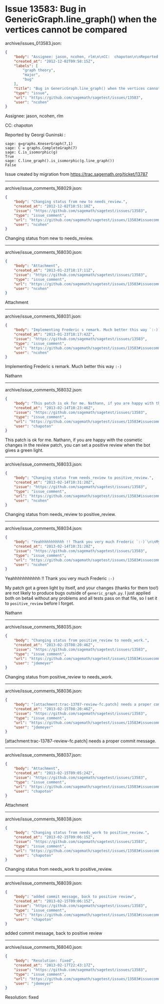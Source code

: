 # Issue 13583: Bug in GenericGraph.line_graph() when the vertices cannot be compared

archive/issues_013583.json:
```json
{
    "body": "Assignee: jason, ncohen, rlm\n\nCC:  chapoton\n\nReported by Georgi Guninski :\n\n\n```\nsage: g=graphs.KneserGraph(7,1)\nsage: C = graphs.CompleteGraph(7)\nsage: C.is_isomorphic(g)\nTrue\nsage: C.line_graph().is_isomorphic(g.line_graph())\nFalse\n```\n\n\nIssue created by migration from https://trac.sagemath.org/ticket/13787\n\n",
    "created_at": "2012-12-02T09:58:15Z",
    "labels": [
        "graph theory",
        "major",
        "bug"
    ],
    "title": "Bug in GenericGraph.line_graph() when the vertices cannot be compared",
    "type": "issue",
    "url": "https://github.com/sagemath/sagetest/issues/13583",
    "user": "ncohen"
}
```
Assignee: jason, ncohen, rlm

CC:  chapoton

Reported by Georgi Guninski :


```
sage: g=graphs.KneserGraph(7,1)
sage: C = graphs.CompleteGraph(7)
sage: C.is_isomorphic(g)
True
sage: C.line_graph().is_isomorphic(g.line_graph())
False
```


Issue created by migration from https://trac.sagemath.org/ticket/13787





---

archive/issue_comments_168029.json:
```json
{
    "body": "Changing status from new to needs_review.",
    "created_at": "2012-12-02T10:51:10Z",
    "issue": "https://github.com/sagemath/sagetest/issues/13583",
    "type": "issue_comment",
    "url": "https://github.com/sagemath/sagetest/issues/13583#issuecomment-168029",
    "user": "ncohen"
}
```

Changing status from new to needs_review.



---

archive/issue_comments_168030.json:
```json
{
    "body": "Attachment",
    "created_at": "2013-01-23T18:17:11Z",
    "issue": "https://github.com/sagemath/sagetest/issues/13583",
    "type": "issue_comment",
    "url": "https://github.com/sagemath/sagetest/issues/13583#issuecomment-168030",
    "user": "ncohen"
}
```

Attachment



---

archive/issue_comments_168031.json:
```json
{
    "body": "Implementing Frederic s remark. Much better this way `:-)`\n\nNathann",
    "created_at": "2013-01-23T18:17:42Z",
    "issue": "https://github.com/sagemath/sagetest/issues/13583",
    "type": "issue_comment",
    "url": "https://github.com/sagemath/sagetest/issues/13583#issuecomment-168031",
    "user": "ncohen"
}
```

Implementing Frederic s remark. Much better this way `:-)`

Nathann



---

archive/issue_comments_168032.json:
```json
{
    "body": "This patch is ok for me. Nathann, if you are happy with the cosmetic changes in the review patch, you can set a positive review when the bot gives a green light.",
    "created_at": "2013-02-14T10:23:46Z",
    "issue": "https://github.com/sagemath/sagetest/issues/13583",
    "type": "issue_comment",
    "url": "https://github.com/sagemath/sagetest/issues/13583#issuecomment-168032",
    "user": "chapoton"
}
```

This patch is ok for me. Nathann, if you are happy with the cosmetic changes in the review patch, you can set a positive review when the bot gives a green light.



---

archive/issue_comments_168033.json:
```json
{
    "body": "Changing status from needs_review to positive_review.",
    "created_at": "2013-02-14T10:31:20Z",
    "issue": "https://github.com/sagemath/sagetest/issues/13583",
    "type": "issue_comment",
    "url": "https://github.com/sagemath/sagetest/issues/13583#issuecomment-168033",
    "user": "ncohen"
}
```

Changing status from needs_review to positive_review.



---

archive/issue_comments_168034.json:
```json
{
    "body": "Yeahhhhhhhhhhh !! Thank you very much Frederic `:-)`\n\nMy patch got a green light by itself, and your changes (thanks for them too!) are not likely to produce bugs outside of `generic_graph.py`. I just applied both on beta4 without any problems and all tests pass on that file, so I set it to `positive_review` before I forget.\n\nNathann",
    "created_at": "2013-02-14T10:31:20Z",
    "issue": "https://github.com/sagemath/sagetest/issues/13583",
    "type": "issue_comment",
    "url": "https://github.com/sagemath/sagetest/issues/13583#issuecomment-168034",
    "user": "ncohen"
}
```

Yeahhhhhhhhhhh !! Thank you very much Frederic `:-)`

My patch got a green light by itself, and your changes (thanks for them too!) are not likely to produce bugs outside of `generic_graph.py`. I just applied both on beta4 without any problems and all tests pass on that file, so I set it to `positive_review` before I forget.

Nathann



---

archive/issue_comments_168035.json:
```json
{
    "body": "Changing status from positive_review to needs_work.",
    "created_at": "2013-02-15T08:20:46Z",
    "issue": "https://github.com/sagemath/sagetest/issues/13583",
    "type": "issue_comment",
    "url": "https://github.com/sagemath/sagetest/issues/13583#issuecomment-168035",
    "user": "jdemeyer"
}
```

Changing status from positive_review to needs_work.



---

archive/issue_comments_168036.json:
```json
{
    "body": "[attachment:trac-13787-review-fc.patch] needs a proper commit message.",
    "created_at": "2013-02-15T08:20:46Z",
    "issue": "https://github.com/sagemath/sagetest/issues/13583",
    "type": "issue_comment",
    "url": "https://github.com/sagemath/sagetest/issues/13583#issuecomment-168036",
    "user": "jdemeyer"
}
```

[attachment:trac-13787-review-fc.patch] needs a proper commit message.



---

archive/issue_comments_168037.json:
```json
{
    "body": "Attachment",
    "created_at": "2013-02-15T09:05:24Z",
    "issue": "https://github.com/sagemath/sagetest/issues/13583",
    "type": "issue_comment",
    "url": "https://github.com/sagemath/sagetest/issues/13583#issuecomment-168037",
    "user": "chapoton"
}
```

Attachment



---

archive/issue_comments_168038.json:
```json
{
    "body": "Changing status from needs_work to positive_review.",
    "created_at": "2013-02-15T09:06:15Z",
    "issue": "https://github.com/sagemath/sagetest/issues/13583",
    "type": "issue_comment",
    "url": "https://github.com/sagemath/sagetest/issues/13583#issuecomment-168038",
    "user": "chapoton"
}
```

Changing status from needs_work to positive_review.



---

archive/issue_comments_168039.json:
```json
{
    "body": "added commit message, back to positive review",
    "created_at": "2013-02-15T09:06:15Z",
    "issue": "https://github.com/sagemath/sagetest/issues/13583",
    "type": "issue_comment",
    "url": "https://github.com/sagemath/sagetest/issues/13583#issuecomment-168039",
    "user": "chapoton"
}
```

added commit message, back to positive review



---

archive/issue_comments_168040.json:
```json
{
    "body": "Resolution: fixed",
    "created_at": "2013-02-17T22:43:17Z",
    "issue": "https://github.com/sagemath/sagetest/issues/13583",
    "type": "issue_comment",
    "url": "https://github.com/sagemath/sagetest/issues/13583#issuecomment-168040",
    "user": "jdemeyer"
}
```

Resolution: fixed
